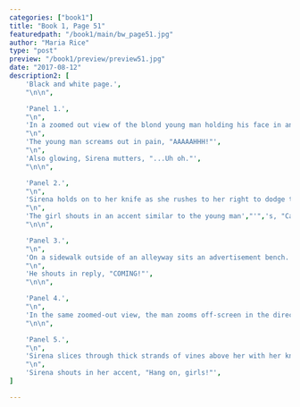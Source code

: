 ```yaml
---
categories: ["book1"]
title: "Book 1, Page 51"
featuredpath: "/book1/main/bw_page51.jpg"
author: "Maria Rice"
type: "post"
preview: "/book1/preview/preview51.jpg"
date: "2017-08-12"
description2: [
    'Black and white page.',
    "\n\n",

    'Panel 1.',
    "\n",
    'In a zoomed out view of the blond young man holding his face in anguish, only the back of Sirena',"'",'s head shows at the bottom of the panel as the glowing vines tower towards her from behind their host.',
    "\n",
    'The young man screams out in pain, "AAAAAHHH!"',
    "\n",
    'Also glowing, Sirena mutters, "...Uh oh."',
    "\n\n",  

    'Panel 2.',
    "\n",
    'Sirena holds on to her knife as she rushes to her right to dodge the incoming vines. The letter "M", is clearly seen on the left pocket of her utility romper.',
    "\n",
    'The girl shouts in an accent similar to the young man',"'",'s, "Canissandro! Get your BUTT over here!"', 
    "\n\n",

    'Panel 3.',
    "\n",
    'On a sidewalk outside of an alleyway sits an advertisement bench. The blond man with the pony tail zooms in from the right and comes to a halt at the alleyway entrance ("FWIP!"), holding the boy in the striped shirt in front of him by the shoulders. A dog tail can be seen behind the man',"'",'s sheathed sword.',
    "\n",
    'He shouts in reply, "COMING!"', 
    "\n\n",

    'Panel 4.', 
    "\n",
    'In the same zoomed-out view, the man zooms off-screen in the direction he came ("FWIP!"), leaving his fading glow-trail. The boy in the striped shirt turns and stands in awkward silence, equally centered between the walls of the two buildings forming the alley.',
    "\n\n",

    'Panel 5.',
    "\n",
    'Sirena slices through thick strands of vines above her with her knife ("SLASH!") as more show up in front of her.',
    "\n",  
    'Sirena shouts in her accent, "Hang on, girls!"',
]

---
```

